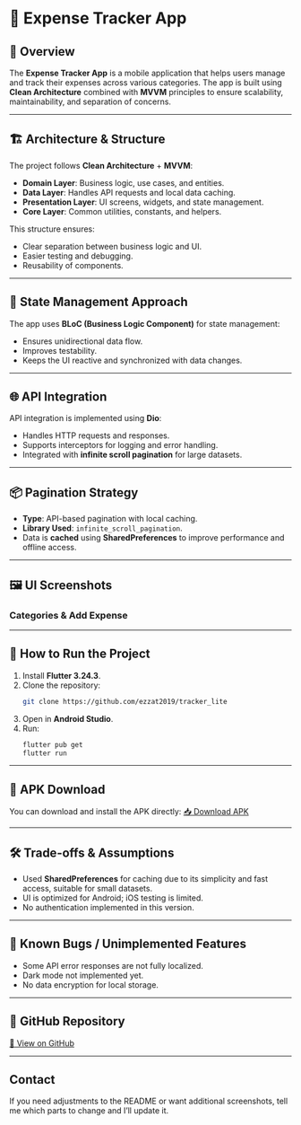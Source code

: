 # 📌 Expense Tracker App

## 📖 Overview

The **Expense Tracker App** is a mobile application that helps users manage and track their expenses across various categories. The app is built using **Clean Architecture** combined with **MVVM** principles to ensure scalability, maintainability, and separation of concerns.

---

## 🏗 Architecture & Structure

The project follows **Clean Architecture** + **MVVM**:

- **Domain Layer**: Business logic, use cases, and entities.
- **Data Layer**: Handles API requests and local data caching.
- **Presentation Layer**: UI screens, widgets, and state management.
- **Core Layer**: Common utilities, constants, and helpers.

This structure ensures:

- Clear separation between business logic and UI.
- Easier testing and debugging.
- Reusability of components.

---

## 🔄 State Management Approach

The app uses **BLoC (Business Logic Component)** for state management:

- Ensures unidirectional data flow.
- Improves testability.
- Keeps the UI reactive and synchronized with data changes.

---

## 🌐 API Integration

API integration is implemented using **Dio**:

- Handles HTTP requests and responses.
- Supports interceptors for logging and error handling.
- Integrated with **infinite scroll pagination** for large datasets.

---

## 📦 Pagination Strategy

- **Type**: API-based pagination with local caching.
- **Library Used**: `infinite_scroll_pagination`.
- Data is **cached** using **SharedPreferences** to improve performance and offline access.

---

## 🖼 UI Screenshots

### Categories & Add Expense



---

## 🚀 How to Run the Project

1. Install **Flutter 3.24.3**.
2. Clone the repository:
   ```bash
   git clone https://github.com/ezzat2019/tracker_lite
   ```
3. Open in **Android Studio**.
4. Run:
   ```bash
   flutter pub get
   flutter run
   ```

---

## 📱 APK Download

You can download and install the APK directly: [📥 Download APK](https://www.mediafire.com/file/86tg7wxkabougrb/ezzat_expense_app.apk/file)

---

## 🛠 Trade-offs & Assumptions

- Used **SharedPreferences** for caching due to its simplicity and fast access, suitable for small datasets.
- UI is optimized for Android; iOS testing is limited.
- No authentication implemented in this version.

---

## 🐞 Known Bugs / Unimplemented Features

- Some API error responses are not fully localized.
- Dark mode not implemented yet.
- No data encryption for local storage.

---

## 📂 GitHub Repository

[🔗 View on GitHub](https://github.com/ezzat2019/tracker_lite)

---

## Contact

If you need adjustments to the README or want additional screenshots, tell me which parts to change and I’ll update it.

